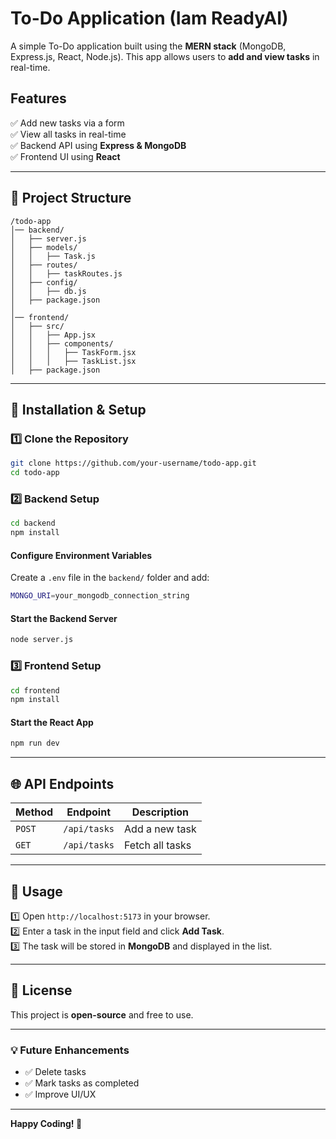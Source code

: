# To-Do Application (Iam ReadyAI)

A simple To-Do application built using the **MERN stack** (MongoDB, Express.js, React, Node.js). This app allows users to **add and view tasks** in real-time.

## Features
✅ Add new tasks via a form  
✅ View all tasks in real-time  
✅ Backend API using **Express & MongoDB**  
✅ Frontend UI using **React**  

---

## 📁 Project Structure
```
/todo-app
│── backend/
│   ├── server.js
│   ├── models/
│   │   ├── Task.js
│   ├── routes/
│   │   ├── taskRoutes.js
│   ├── config/
│   │   ├── db.js
│   ├── package.json
│
│── frontend/
│   ├── src/
│   │   ├── App.jsx
│   │   ├── components/
│   │   │   ├── TaskForm.jsx
│   │   │   ├── TaskList.jsx
│   ├── package.json
```

---

## 🚀 Installation & Setup

### 1️⃣ Clone the Repository
```sh
git clone https://github.com/your-username/todo-app.git
cd todo-app
```

### 2️⃣ Backend Setup
```sh
cd backend
npm install
```
#### Configure Environment Variables
Create a `.env` file in the `backend/` folder and add:
```sh
MONGO_URI=your_mongodb_connection_string
```
#### Start the Backend Server
```sh
node server.js
```

### 3️⃣ Frontend Setup
```sh
cd frontend
npm install
```
#### Start the React App
```sh
npm run dev
```

---

## 🌐 API Endpoints
| Method | Endpoint     | Description        |
|--------|-------------|--------------------|
| `POST` | `/api/tasks` | Add a new task    |
| `GET`  | `/api/tasks` | Fetch all tasks   |

---

## 📌 Usage
1️⃣ Open `http://localhost:5173` in your browser.  
2️⃣ Enter a task in the input field and click **Add Task**.  
3️⃣ The task will be stored in **MongoDB** and displayed in the list.  

---

## 📜 License
This project is **open-source** and free to use.

---

### 💡 Future Enhancements
- ✅ Delete tasks
- ✅ Mark tasks as completed
- ✅ Improve UI/UX

---

**Happy Coding! 🚀**

